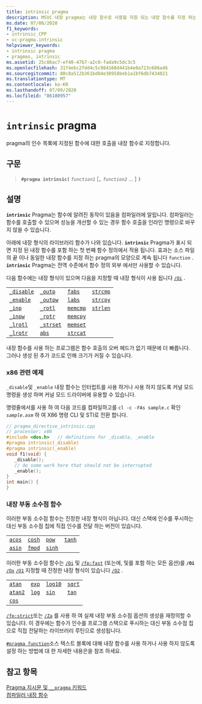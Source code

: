 ```yaml
---
title: intrinsic pragma
description: MSVC 내장 pragma는 내장 함수로 사용할 지원 되는 내장 함수를 지정 하는 데 사용 됩니다.
ms.date: 07/08/2020
f1_keywords:
- intrinsic_CPP
- vc-pragma.intrinsic
helpviewer_keywords:
- intrinsic pragma
- pragmas, intrinsic
ms.assetid: 25c86ac7-ef40-47b7-a2c0-fada9c5dc3c5
ms.openlocfilehash: 31f4ebc2fdd4c5c984160d441b4e0a723c686a46
ms.sourcegitcommit: 80c8a512b361bd84e38958beb1a1bf6db7434021
ms.translationtype: MT
ms.contentlocale: ko-KR
ms.lasthandoff: 07/09/2020
ms.locfileid: "86180957"
---
```

# <a name="intrinsic-pragma"></a>`intrinsic` pragma

pragma의 인수 목록에 지정된 함수에 대한 호출을 내장 함수로 지정합니다.

## <a name="syntax"></a>구문

> **`#pragma intrinsic(`** *`function1`* [**`,`** _`function2`_ ... ] **`)`**

## <a name="remarks"></a>설명

**`intrinsic`** Pragma는 함수에 알려진 동작이 있음을 컴파일러에 알립니다. 컴파일러는 함수를 호출할 수 있으며 성능을 개선할 수 있는 경우 함수 호출을 인라인 명령으로 바꾸지 않을 수 있습니다.

아래에 내장 형식의 라이브러리 함수가 나와 있습니다. **`intrinsic`** Pragma가 표시 되 면 지정 된 내장 함수를 포함 하는 첫 번째 함수 정의에서 적용 됩니다. 효과는 소스 파일의 끝 이나 동일한 내장 함수를 지정 하는 pragma의 모양으로 계속 됩니다 `function` . **`intrinsic`** Pragma는 전역 수준에서 함수 정의 외부 에서만 사용할 수 있습니다.

다음 함수에는 내장 형식이 있으며 다음을 지정할 때 내장 형식이 사용 됩니다 [`/Oi`](../build/reference/oi-generate-intrinsic-functions.md) .

|  |  |  |  |
|--|--|--|--|
| [`_disable`](../intrinsics/disable.md) | [`_outp`](../c-runtime-library/outp-outpw-outpd.md) | [`fabs`](../c-runtime-library/reference/fabs-fabsf-fabsl.md) | [`strcmp`](../c-runtime-library/reference/strcmp-wcscmp-mbscmp.md) |
| [`_enable`](../intrinsics/enable.md) | [`_outpw`](../c-runtime-library/outp-outpw-outpd.md) | [`labs`](../c-runtime-library/reference/abs-labs-llabs-abs64.md) | [`strcpy`](../c-runtime-library/reference/strcpy-wcscpy-mbscpy.md) |
| [`_inp`](../c-runtime-library/inp-inpw-inpd.md) | [`_rotl`](../c-runtime-library/reference/rotl-rotl64-rotr-rotr64.md) | [`memcmp`](../c-runtime-library/reference/memcmp-wmemcmp.md) | [`strlen`](../c-runtime-library/reference/strlen-wcslen-mbslen-mbslen-l-mbstrlen-mbstrlen-l.md) |
| [`_inpw`](../c-runtime-library/inp-inpw-inpd.md) | [`_rotr`](../c-runtime-library/reference/rotl-rotl64-rotr-rotr64.md) | [`memcpy`](../c-runtime-library/reference/memcpy-wmemcpy.md) |  |
| [`_lrotl`](../c-runtime-library/reference/lrotl-lrotr.md) | [`_strset`](../c-runtime-library/reference/strset-strset-l-wcsset-wcsset-l-mbsset-mbsset-l.md) | [`memset`](../c-runtime-library/reference/memset-wmemset.md) |  |
| [`_lrotr`](../c-runtime-library/reference/lrotl-lrotr.md) | [`abs`](../c-runtime-library/reference/abs-labs-llabs-abs64.md) | [`strcat`](../c-runtime-library/reference/strcat-wcscat-mbscat.md) |  |

내장 함수를 사용 하는 프로그램은 함수 호출의 오버 헤드가 없기 때문에 더 빠릅니다. 그러나 생성 된 추가 코드로 인해 크기가 커질 수 있습니다.

### <a name="x86-specific-example"></a>x86 관련 예제

`_disable`및 `_enable` 내장 함수는 인터럽트를 사용 하거나 사용 하지 않도록 커널 모드 명령을 생성 하며 커널 모드 드라이버에 유용할 수 있습니다.

명령줄에서를 사용 하 여 다음 코드를 컴파일하고를 `cl -c -FAs sample.c` 확인 *`sample.asm`* 하 여 X86 명령 CLI 및 STI로 전환 합니다.

```cpp
// pragma_directive_intrinsic.cpp
// processor: x86
#include <dos.h>   // definitions for _disable, _enable
#pragma intrinsic(_disable)
#pragma intrinsic(_enable)
void f1(void) {
   _disable();
   // do some work here that should not be interrupted
   _enable();
}
int main() {
}
```

### <a name="intrinsic-floating-point-functions"></a>내장 부동 소수점 함수

이러한 부동 소수점 함수는 진정한 내장 형식이 아닙니다. 대신 스택에 인수를 푸시하는 대신 부동 소수점 칩에 직접 인수를 전달 하는 버전이 있습니다.

|  |  |  |  |
|--|--|--|--|
| [`acos`](../c-runtime-library/reference/acos-acosf-acosl.md) | [`cosh`](../c-runtime-library/reference/cosh-coshf-coshl.md) | [`pow`](../c-runtime-library/reference/pow-powf-powl.md) | [`tanh`](../c-runtime-library/reference/tanh-tanhf-tanhl.md) |
| [`asin`](../c-runtime-library/reference/asin-asinf-asinl.md) | [`fmod`](../c-runtime-library/reference/fmod-fmodf.md) | [`sinh`](../c-runtime-library/reference/sinh-sinhf-sinhl.md) |  |

이러한 부동 소수점 함수는 [`/Oi`](../build/reference/oi-generate-intrinsic-functions.md) 및 [`/fp:fast`](../build/reference/fp-specify-floating-point-behavior.md) (또는에, 및를 포함 하는 모든 옵션)를 **`/Oi`** [`/Ox`](../build/reference/ox-full-optimization.md) [`/O1`](../build/reference/o1-o2-minimize-size-maximize-speed.md) 지정할 때 진정한 내장 형식이 있습니다 [`/O2`](../build/reference/o1-o2-minimize-size-maximize-speed.md) .

|  |  |  |  |
|--|--|--|--|
| [`atan`](../c-runtime-library/reference/atan-atanf-atanl-atan2-atan2f-atan2l.md) | [`exp`](../c-runtime-library/reference/exp-expf.md) | [`log10`](../c-runtime-library/reference/log-logf-log10-log10f.md) | [`sqrt`](../c-runtime-library/reference/sqrt-sqrtf-sqrtl.md) |
| [`atan2`](../c-runtime-library/reference/atan-atanf-atanl-atan2-atan2f-atan2l.md) | [`log`](../c-runtime-library/reference/log-logf-log10-log10f.md) | [`sin`](../c-runtime-library/reference/sin-sinf-sinl.md) | [`tan`](../c-runtime-library/reference/tan-tanf-tanl.md) |
| [`cos`](../c-runtime-library/reference/cos-cosf-cosl.md) |  |  |  |

[`/fp:strict`](../build/reference/fp-specify-floating-point-behavior.md)또는 [`/Za`](../build/reference/za-ze-disable-language-extensions.md) 를 사용 하 여 실제 내장 부동 소수점 옵션의 생성을 재정의할 수 있습니다. 이 경우에는 함수가 인수를 프로그램 스택으로 푸시하는 대신 부동 소수점 칩으로 직접 전달하는 라이브러리 루틴으로 생성됩니다.

[`#pragma function`](../preprocessor/function-c-cpp.md)소스 텍스트 블록에 대해 내장 함수를 사용 하거나 사용 하지 않도록 설정 하는 방법에 대 한 자세한 내용은을 참조 하세요.

## <a name="see-also"></a>참고 항목

[Pragma 지시문 및 `__pragma` 키워드](../preprocessor/pragma-directives-and-the-pragma-keyword.md)\
[컴파일러 내장 함수](../intrinsics/compiler-intrinsics.md)
